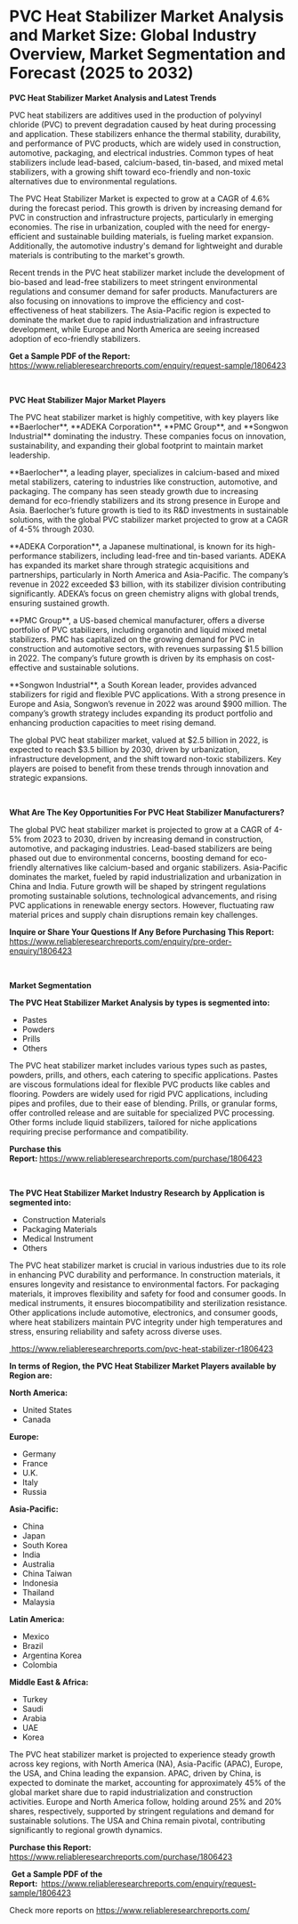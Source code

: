 <p><h1>PVC Heat Stabilizer Market Analysis and Market Size: Global Industry Overview, Market Segmentation and Forecast (2025 to 2032)</h1></p><p><strong>PVC Heat Stabilizer Market Analysis and Latest Trends</strong></p>
<p><p>PVC heat stabilizers are additives used in the production of polyvinyl chloride (PVC) to prevent degradation caused by heat during processing and application. These stabilizers enhance the thermal stability, durability, and performance of PVC products, which are widely used in construction, automotive, packaging, and electrical industries. Common types of heat stabilizers include lead-based, calcium-based, tin-based, and mixed metal stabilizers, with a growing shift toward eco-friendly and non-toxic alternatives due to environmental regulations.</p><p>The PVC Heat Stabilizer Market is expected to grow at a CAGR of 4.6% during the forecast period. This growth is driven by increasing demand for PVC in construction and infrastructure projects, particularly in emerging economies. The rise in urbanization, coupled with the need for energy-efficient and sustainable building materials, is fueling market expansion. Additionally, the automotive industry's demand for lightweight and durable materials is contributing to the market's growth.</p><p>Recent trends in the PVC heat stabilizer market include the development of bio-based and lead-free stabilizers to meet stringent environmental regulations and consumer demand for safer products. Manufacturers are also focusing on innovations to improve the efficiency and cost-effectiveness of heat stabilizers. The Asia-Pacific region is expected to dominate the market due to rapid industrialization and infrastructure development, while Europe and North America are seeing increased adoption of eco-friendly stabilizers.</p></p>
<p><strong>Get a Sample PDF of the Report:&nbsp;</strong> <a href="https://www.reliableresearchreports.com/enquiry/request-sample/1806423?utm_campaign=2096&utm_medium=2&utm_source=Github&utm_content=ia&utm_term=25012025&utm_id=pvc-heat-stabilizer">https://www.reliableresearchreports.com/enquiry/request-sample/1806423</a></p>
<p>&nbsp;</p>
<p><strong>PVC Heat Stabilizer Major Market Players</strong></p>
<p><p>The PVC heat stabilizer market is highly competitive, with key players like **Baerlocher**, **ADEKA Corporation**, **PMC Group**, and **Songwon Industrial** dominating the industry. These companies focus on innovation, sustainability, and expanding their global footprint to maintain market leadership.</p><p>**Baerlocher**, a leading player, specializes in calcium-based and mixed metal stabilizers, catering to industries like construction, automotive, and packaging. The company has seen steady growth due to increasing demand for eco-friendly stabilizers and its strong presence in Europe and Asia. Baerlocher’s future growth is tied to its R&D investments in sustainable solutions, with the global PVC stabilizer market projected to grow at a CAGR of 4-5% through 2030.</p><p>**ADEKA Corporation**, a Japanese multinational, is known for its high-performance stabilizers, including lead-free and tin-based variants. ADEKA has expanded its market share through strategic acquisitions and partnerships, particularly in North America and Asia-Pacific. The company’s revenue in 2022 exceeded $3 billion, with its stabilizer division contributing significantly. ADEKA’s focus on green chemistry aligns with global trends, ensuring sustained growth.</p><p>**PMC Group**, a US-based chemical manufacturer, offers a diverse portfolio of PVC stabilizers, including organotin and liquid mixed metal stabilizers. PMC has capitalized on the growing demand for PVC in construction and automotive sectors, with revenues surpassing $1.5 billion in 2022. The company’s future growth is driven by its emphasis on cost-effective and sustainable solutions.</p><p>**Songwon Industrial**, a South Korean leader, provides advanced stabilizers for rigid and flexible PVC applications. With a strong presence in Europe and Asia, Songwon’s revenue in 2022 was around $900 million. The company’s growth strategy includes expanding its product portfolio and enhancing production capacities to meet rising demand.</p><p>The global PVC heat stabilizer market, valued at $2.5 billion in 2022, is expected to reach $3.5 billion by 2030, driven by urbanization, infrastructure development, and the shift toward non-toxic stabilizers. Key players are poised to benefit from these trends through innovation and strategic expansions.</p></p>
<p>&nbsp;</p>
<p><strong>What Are The Key Opportunities For PVC Heat Stabilizer Manufacturers?</strong></p>
<p><p>The global PVC heat stabilizer market is projected to grow at a CAGR of 4-5% from 2023 to 2030, driven by increasing demand in construction, automotive, and packaging industries. Lead-based stabilizers are being phased out due to environmental concerns, boosting demand for eco-friendly alternatives like calcium-based and organic stabilizers. Asia-Pacific dominates the market, fueled by rapid industrialization and urbanization in China and India. Future growth will be shaped by stringent regulations promoting sustainable solutions, technological advancements, and rising PVC applications in renewable energy sectors. However, fluctuating raw material prices and supply chain disruptions remain key challenges.</p></p>
<p><strong>Inquire or Share Your Questions If Any Before Purchasing This Report:</strong> <a href="https://www.reliableresearchreports.com/enquiry/pre-order-enquiry/1806423?utm_campaign=2096&utm_medium=2&utm_source=Github&utm_content=ia&utm_term=25012025&utm_id=pvc-heat-stabilizer">https://www.reliableresearchreports.com/enquiry/pre-order-enquiry/1806423</a></p>
<p>&nbsp;</p>
<p><strong>Market Segmentation</strong></p>
<p><strong>The PVC Heat Stabilizer Market Analysis by types is segmented into:</strong></p>
<p><ul><li>Pastes</li><li>Powders</li><li>Prills</li><li>Others</li></ul></p>
<p><p>The PVC heat stabilizer market includes various types such as pastes, powders, prills, and others, each catering to specific applications. Pastes are viscous formulations ideal for flexible PVC products like cables and flooring. Powders are widely used for rigid PVC applications, including pipes and profiles, due to their ease of blending. Prills, or granular forms, offer controlled release and are suitable for specialized PVC processing. Other forms include liquid stabilizers, tailored for niche applications requiring precise performance and compatibility.</p></p>
<p><strong>Purchase this Report:&nbsp;</strong><a href="https://www.reliableresearchreports.com/purchase/1806423?utm_campaign=2096&utm_medium=2&utm_source=Github&utm_content=ia&utm_term=25012025&utm_id=pvc-heat-stabilizer">https://www.reliableresearchreports.com/purchase/1806423</a></p>
<p>&nbsp;</p>
<p><strong>The PVC Heat Stabilizer Market Industry Research by Application is segmented into:</strong></p>
<p><ul><li>Construction Materials</li><li>Packaging Materials</li><li>Medical Instrument</li><li>Others</li></ul></p>
<p><p>The PVC heat stabilizer market is crucial in various industries due to its role in enhancing PVC durability and performance. In construction materials, it ensures longevity and resistance to environmental factors. For packaging materials, it improves flexibility and safety for food and consumer goods. In medical instruments, it ensures biocompatibility and sterilization resistance. Other applications include automotive, electronics, and consumer goods, where heat stabilizers maintain PVC integrity under high temperatures and stress, ensuring reliability and safety across diverse uses.</p></p>
<p><a href="https://www.reliableresearchreports.com/pvc-heat-stabilizer-r1806423?utm_campaign=2096&utm_medium=2&utm_source=Github&utm_content=ia&utm_term=25012025&utm_id=pvc-heat-stabilizer">&nbsp;https://www.reliableresearchreports.com/pvc-heat-stabilizer-r1806423</a></p>
<p><strong>In terms of Region, the PVC Heat Stabilizer Market Players available by Region are:</strong></p>
<p>
    <p> <strong> North America: </strong>
        <ul>
            <li>United States</li>
            <li>Canada</li>
        </ul>
        </p> 
    <p> <strong> Europe: </strong>
        <ul>
            <li>Germany</li>
            <li>France</li>
            <li>U.K.</li>
            <li>Italy</li>
            <li>Russia</li>
        </ul>
        </p> 
    <p> <strong> Asia-Pacific: </strong>
        <ul>
            <li>China</li>
            <li>Japan</li>
            <li>South Korea</li>
            <li>India</li>
            <li>Australia</li>
            <li>China Taiwan</li>
            <li>Indonesia</li>
            <li>Thailand</li>
            <li>Malaysia</li>
        </ul>
        </p> 
    <p> <strong> Latin America: </strong>
        <ul>
            <li>Mexico</li>
            <li>Brazil</li>
            <li>Argentina Korea</li>
            <li>Colombia</li>
        </ul>
        </p> 
    <p> <strong> Middle East & Africa: </strong>
        <ul>
            <li>Turkey</li>
            <li>Saudi</li>
            <li>Arabia</li>
            <li>UAE</li>
            <li>Korea</li>
        </ul>
    </p>
    </p>
<p><p>The PVC heat stabilizer market is projected to experience steady growth across key regions, with North America (NA), Asia-Pacific (APAC), Europe, the USA, and China leading the expansion. APAC, driven by China, is expected to dominate the market, accounting for approximately 45% of the global market share due to rapid industrialization and construction activities. Europe and North America follow, holding around 25% and 20% shares, respectively, supported by stringent regulations and demand for sustainable solutions. The USA and China remain pivotal, contributing significantly to regional growth dynamics.</p></p>
<p><strong>Purchase this Report: </strong><a href="https://www.reliableresearchreports.com/purchase/1806423?utm_campaign=2096&utm_medium=2&utm_source=Github&utm_content=ia&utm_term=25012025&utm_id=pvc-heat-stabilizer">https://www.reliableresearchreports.com/purchase/1806423</a></p>
<p>&nbsp;<strong>Get a Sample PDF of the Report:&nbsp;&nbsp;</strong><a href="https://www.reliableresearchreports.com/enquiry/request-sample/1806423?utm_campaign=2096&utm_medium=2&utm_source=Github&utm_content=ia&utm_term=25012025&utm_id=pvc-heat-stabilizer">https://www.reliableresearchreports.com/enquiry/request-sample/1806423</a></p>
<p><strong></strong></p>
<p>Check more reports on <a href="https://www.reliableresearchreports.com/?utm_campaign=2096&utm_medium=2&utm_source=Github&utm_content=ia&utm_term=25012025&utm_id=pvc-heat-stabilizer">https://www.reliableresearchreports.com/</a></p>